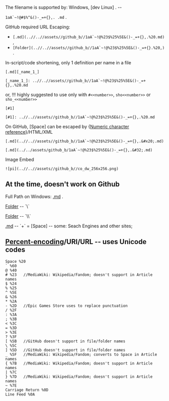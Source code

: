 
The filename is supported by: Windows, [dev Linux] . --

`` 1aA`~!@#$%^&()-_=+{},. .md `` .

GitHub required URL Escaping:
* ``[.md](..//..//assets//github_b//1aA`~!@%23$%25%5E&()-_=+{},.%20.md)`` ,
* ``[Folder](..//..//assets//github_b//1aA`~!@%23$%25%5E&()-_=+{}.%20,)`` .

In-script/code shortening, only 1 definition per name in a file
```
[.md][_name_1_]

[_name_1_]: ..//..//assets//github_b//1aA`~!@%23$%25%5E&()-_=+{},.%20.md
```
or, !!! highly suggested to use only with `#<<number>>`, `sho<<number>>` or `sho_<<number>>`
```
[#1]

[#1]: ..//..//assets//github_b//1aA`~!@%23$%25%5E&()-_=+{},.%20.md 
```

On GitHub, [Space] can be escaped by {[Numeric character reference](https://en.wikipedia.org/wiki/Numeric_character_reference)}/HTML/XML
```
[.md](..//..//assets//github_b//1aA`~!@%23$%25%5E&()-_=+{},.&#x20;.md)

[.md](../../assets/github_b/1aA`~!@%23$%25%5E&()-_=+{},.&#32;.md)
```

Image Embed
```
![pi](..//..//assets//github_b//co_dw_256x256.png)
```


## At the time, doesn't work on Github

Full Path on Windows: [.md](C://b//assets//github_b//1aA`~!@%23$%25%5E&()-_=+{},.%20.md) .

[Folder](..\..\assets\github_b\1aA`~!@%23$%25%5E&()-_=+{}.%20,) -- `\`

[Folder](..\\..\\assets\\github_b\\1aA`~!@%23$%25%5E&()-_=+{}.%20,) -- `\\`

[.md](..//..//assets//github_b//1aA`~!@%23$%25%5E&()-_=+{},.+.md) -- `+` = [Space] -- some: Seach Engines and other sites;


## [Percent-encoding](https://en.wikipedia.org/wiki/Percent-encoding)/URI/URL -- uses Unicode codes

```
Space %20
` %60
@ %40
# %23   //MediaWiki: Wikipedia/Fandom; doesn't support in Article names
$ %24
% %25
^ %5E
& %26
* %2A
- %2D   //Epic Games Store uses to replace punctuation
/ %2F
: %3A
; %3B
< %3C
= %3D
> %3E
? %3F
[ %5B   //GitHub doesn't support in file/folder names
\ %5C
] %5D   //GitHub doesn't support in file/folder names
_ %5F   //MediaWiki: Wikipedia/Fandom; converts to Space in Article names
{ %7B   //MediaWiki: Wikipedia/Fandom; doesn't support in Article names
| %7C
} %7D   //MediaWiki: Wikipedia/Fandom; doesn't support in Article names
~ %7E
Carriage Return %0D
Line Feed %0A
```
